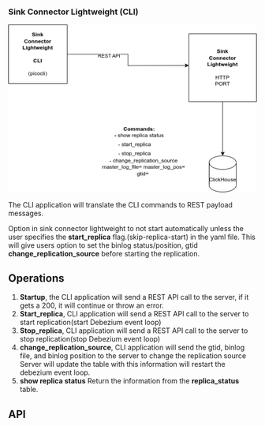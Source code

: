 ### Sink Connector Lightweight (CLI)

![arch](img/sink_connector_cli.drawio.png)

The CLI application will translate the CLI commands to REST payload messages.

Option in sink connector lightweight to not start automatically unless
the user specifies the **start_replica** flag.(skip-replica-start) in the yaml file.
This will give users option to set the binlog status/position, gtid
**change_replication_source** before starting the replication.

## Operations

1. **Startup**, the CLI application will send a REST API call to the server, if it gets a 200, it will continue or throw an error.
2. **Start_replica**, CLI application will send a REST API call to the server to start replication(start Debezium event loop)
3. **Stop_replica**, CLI application will send a REST API call to the server to stop replication(stop Debezium event loop)
4. **change_replication_source**, CLI application will send the gtid, binlog file, and binlog position to the server to change the replication source
 Server will update the table with this information will restart the debezium event loop.
5. **show replica status** Return the information from the **replica_status** table.

## API

